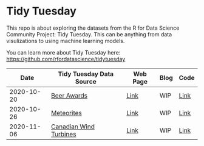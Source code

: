  # Tidy Tuesday
 
 This repo is about exploring the datasets from the R for Data Science Community Project: Tidy Tuesday. This can be anything from data visulizations to using machine learning models. 
 
 You can learn more about Tidy Tuesday here: https://github.com/rfordatascience/tidytuesday
 
|Date | Tidy Tuesday Data Source | Web Page  | Blog | Code |
|-|--------------------|----------|------|---|
|2020-10-20 |   [Beer Awards ](https://github.com/rfordatascience/tidytuesday/blob/master/data/2020/2020-10-20/readme.md) | [Link]( https://rpubs.com/g_kabo/TT_Beer_Awards ) | WIP |[Link](https://github.com/g-kabo/Tidy_Tuesday/blob/main/BeerAwards.Rmd) | 
|2020-10-26 |[Meteorites](https://github.com/rfordatascience/tidytuesday/blob/master/data/2019/2019-06-11/readme.md)  |   [Link](https://rpubs.com/g_kabo/TTR_Meteors) | WIP | [Link](https://github.com/g-kabo/Tidy_Tuesday/blob/main/Meteorites.Rmd)
|2020-11-06 |[Canadian Wind Turbines](https://github.com/rfordatascience/tidytuesday/blob/master/data/2020/2020-10-27/readme.md)  |[Link](https://rpubs.com/g_kabo/TT_Canadian_Turbines) | WIP |[Link](https://github.com/g-kabo/Tidy_Tuesday/blob/main/CanadianWindTurbines.Rmd)   |
